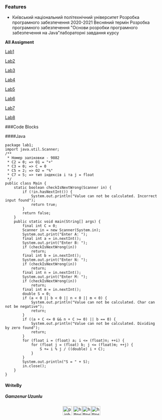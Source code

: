 ### Features

- Київський національний політехнічний університет Розробка програмного забезпечення 2020-2021 Весняний термін Розробка програмного забезпечення "Основи розробки програмного забезпечення на Java"лабораторні завдання курсу 


**All Assigment**


[Lab1](https://drive.google.com/file/d/1q0bYTD-cqdd7wwDIF0RFkrTZrPL_LSU4/view?usp=sharing)

[Lab2](https://drive.google.com/file/d/1xj_2AY5HM1D5UWWlcBnuW5e8KACpxzxz/view?usp=sharing)

[Lab3](https://drive.google.com/file/d/1H_iArfwAXIGpR8cI2r1vg9j_DJhgx3hV/view?usp=sharing)

[Lab4](https://drive.google.com/file/d/1JB8YxlnEnVuXSlMIKduOK1GvouUjmVHB/view?usp=sharing) 

[Lab5](https://drive.google.com/file/d/1xoHtHHIJ02RT8UGan13l1Ifqq49ZRvxI/view?usp=sharing)

[Lab6](https://drive.google.com/file/d/1Zu-U10xR7KpGfZ_NgrEvOgX4qvZnhhMD/view?usp=sharing)

[Lab7](https://drive.google.com/file/d/1EoaPQtLRsht8FGF4Rx7n6HDTVhwe3XyF/view?usp=sharing)

[Lab8](https://drive.google.com/file/d/1-eoueWQM_R1tUFzPbQlh-yijr50_l-3b/view?usp=sharing)

###Code Blocks 

####Java

``` 
package lab1;
import java.util.Scanner;
/**
 * Номер заліковки - 9882
 * C2 = 0; => O1 = "+"
 * C3 = 0; => C = 0
 * C5 = 2; => O2 = "%"
 * C7 = 5; => тип індексів i та j = float
 */
public class Main {
    static boolean checkIsNextWrong(Scanner in) {
        if (!in.hasNextInt()) {
            System.out.println("Value can not be calculated. Incorrect input found");
            return true;
        }
        return false;
    }
    public static void main(String[] args) {
        final int C = 0;
        Scanner in = new Scanner(System.in);
        System.out.print("Enter A: ");
        final int a = in.nextInt();
        System.out.print("Enter B: ");
        if (checkIsNextWrong(in))
            return;
        final int b = in.nextInt();
        System.out.print("Enter N: ");
        if (checkIsNextWrong(in))
            return;
        final int n = in.nextInt();
        System.out.print("Enter M: ");
        if (checkIsNextWrong(in))
            return;
        final int m = in.nextInt();
        double S = 0;
        if (a < 0 || b < 0 || n < 0 || m < 0) {
            System.out.println("Value can not be calculated. Char can not be negative");
            return;
        }
        if ((a + C <= 0 && n + C >= 0) || b == 0) {
            System.out.println("Value can not be calculated. Dividing by zero found");
            return;
        }
        for (float i = (float) a; i <= (float)n; ++i) {
            for (float j = (float) b; j <= (float)m; ++j) {
                S += i % j / ((double) i + C);
            }
        }
        System.out.println("S = " + S);
        in.close();
    }
}
```


#### WriteBy

##### Gamzenur Uzunlu

<p align="center">
<a href="mailto:pinhanderler@gmail.com" target="_blank" title="Mail"><img align="center" src="https://cdn.jsdelivr.net/npm/simple-icons@3.0.1/icons/gmail.svg" alt="pinhanderler@gmail.com" height="30" width="30" /></a> <a href="https://www.instagram.com/pinhanderler" target="_blank" title="Instagram"><img align="center" src="https://cdn.jsdelivr.net/npm/simple-icons@3.0.1/icons/instagram.svg" alt="https://www.instagram.com/pinhanderler" height="30" width="30" /></a><a href="https://www.instagram.com/codepinhan" target="_blank" title="Instagram"><a href="https://t.me/pinhanderler" target="_blank" title="Telegram"><img align="center" src="https://cdn.jsdelivr.net/npm/simple-icons@3.0.1/icons/telegram.svg" alt="https://t.me/pinhanderler" height="30" width="30" /></a><a href="https://www.linkedin.com/in/gamzenur-uzunlu-95171b1a6/" target="_blank" title="LinkedIn"><img align="center" src="https://cdn.jsdelivr.net/npm/simple-icons@3.0.1/icons/linkedin.svg" alt="https://www.linkedin.com/in/gamzenur-uzunlu-95171b1a6/" height="30" width="30" /></a>
</p>
